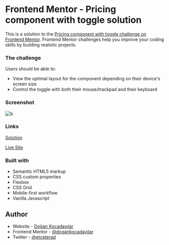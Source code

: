 # Frontend Mentor - Pricing component with toggle solution

This is a solution to the [Pricing component with toggle challenge on Frontend Mentor](https://www.frontendmentor.io/challenges/pricing-component-with-toggle-8vPwRMIC). Frontend Mentor challenges help you improve your coding skills by building realistic projects.

### The challenge

Users should be able to:

- View the optimal layout for the component depending on their device's screen size
- Control the toggle with both their mouse/trackpad and their keyboard

### Screenshot

![b](https://user-images.githubusercontent.com/75983262/214512076-fb8c3aad-397d-49b8-adb5-4d90d4b37ad0.png)

### Links

[Solution](https://github.com/dogankocadayilar/pricing-component-with-toggle-master)

[Live Site](https://dogankocadayilar.github.io/pricing-component-with-toggle-master/)

### Built with

- Semantic HTML5 markup
- CSS custom properties
- Flexbox
- CSS Grid
- Mobile-first workflow
- Vanilla Javascript

## Author

- Website - [Doğan Kocadayılar](https://github.com/dogankocadayilar)
- Frontend Mentor - [@dogankocadayilar](https://www.frontendmentor.io/profile/dogankocadayilar)
- Twitter - [@etceterad](https://www.twitter.com/etceterad)
